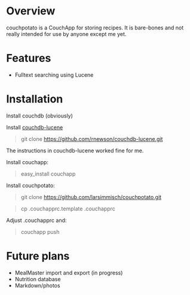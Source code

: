 Overview
========

couchpotato is a CouchApp for storing recipes. It is bare-bones and not 
really intended for use by anyone except me yet.

Features
========

* Fulltext searching using Lucene

Installation
============

Install couchdb (obviously)

Install [couchdb-lucene](https://github.com/rnewson/couchdb-lucene)
> git clone https://github.com/rnewson/couchdb-lucene.git

The instructions in couchdb-lucene worked fine for me.

Install couchapp:
> easy_install couchapp

Install couchpotato:
> git clone https://github.com/larsimmisch/couchpotato.git 

> cp .couchapprc.template .couchapprc

Adjust .couchapprc and:

> couchapp push

Future plans
============

* MealMaster import and export (in progress)
* Nutrition database
* Markdown/photos